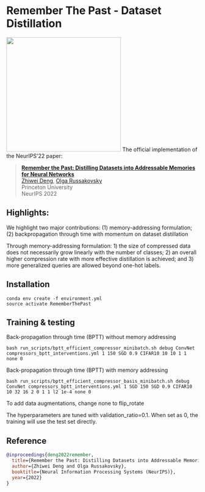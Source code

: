 # Remember The Past - Dataset Distillation &nbsp;&nbsp;

<img src='docs/Memories2.gif' width=300>
The official implementation of the NeurIPS'22 paper:

> [**Remember the Past: Distilling Datasets into Addressable Memories for Neural Networks**](https://arxiv.org/abs/2206.02916)<br>
> [Zhiwei Deng](https://www.cs.princeton.edu/~zhiweid/), [Olga Russakovsky](https://www.cs.princeton.edu/~olgarus/)<br>
> Princeton University<br>
> NeurIPS 2022

## Highlights:
We highlight two major contributions: (1) memory-addressing formulation; (2) backpropagation through time with momentum on dataset distillation

Through memory-addressing formulation:  1) the size of compressed data does not necessarily grow linearly with the number of classes; 2) an overall higher compression rate with more effective distillation is achieved; and 3) more generalized queries are allowed beyond one-hot labels.

## Installation
```
conda env create -f environment.yml
source activate RememberThePast
```

## Training & testing
Back-propagation through time (BPTT) without memory addressing

```
bash run_scripts/bptt_efficient_compressor_minibatch.sh debug ConvNet compressors_bptt_interventions.yml 1 150 SGD 0.9 CIFAR10 10 10 1 1 none 0
```

Back-propagation through time (BPTT) with memory addressing

```
bash run_scripts/bptt_efficient_compressor_basis_minibatch.sh debug ConvNet compressors_bptt_interventions.yml 1 SGD 150 SGD 0.9 CIFAR10 10 32 16 2 0 1 1 l2 1e-4 none 0
```

To add data augmentations, change none to flip_rotate

The hyperparameters are tuned with validation_ratio=0.1. When set as 0, the training will use the test set directly.

## Reference
```bib
@inproceedings{deng2022remember,
  title={Remember the Past: Distilling Datasets into Addressable Memories for Neural Networks},
  author={Zhiwei Deng and Olga Russakovsky},
  booktitle={Neural Information Processing Systems (NeurIPS)},
  year={2022}
}
```
